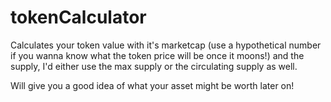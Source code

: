 # tokenCalculator

Calculates your token value with it's marketcap (use a hypothetical number if you wanna know what the token price will be once it moons!) and the supply, I'd either use the max supply or the circulating supply as well.

Will give you a good idea of what your asset might be worth later on!
